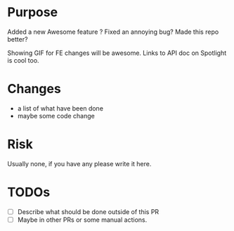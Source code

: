 # Purpose

Added a new Awesome feature ? Fixed an annoying bug? Made this repo better?

Showing GIF for FE changes will be awesome.
Links to API doc on Spotlight is cool too.

# Changes

- a list of what have been done
- maybe some code change

# Risk

Usually none, if you have any please write it here.

# TODOs

- [ ] Describe what should be done outside of this PR
- [ ] Maybe in other PRs or some manual actions.
